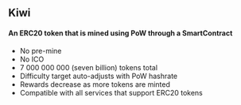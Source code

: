 
 ## Kiwi

 #### An ERC20 token that is mined using PoW through a SmartContract

  * No pre-mine
  * No ICO
  * 7 000 000 000 (seven billion) tokens total
  * Difficulty target auto-adjusts with PoW hashrate
  * Rewards decrease as more tokens are minted
  * Compatible with all services that support ERC20 tokens
